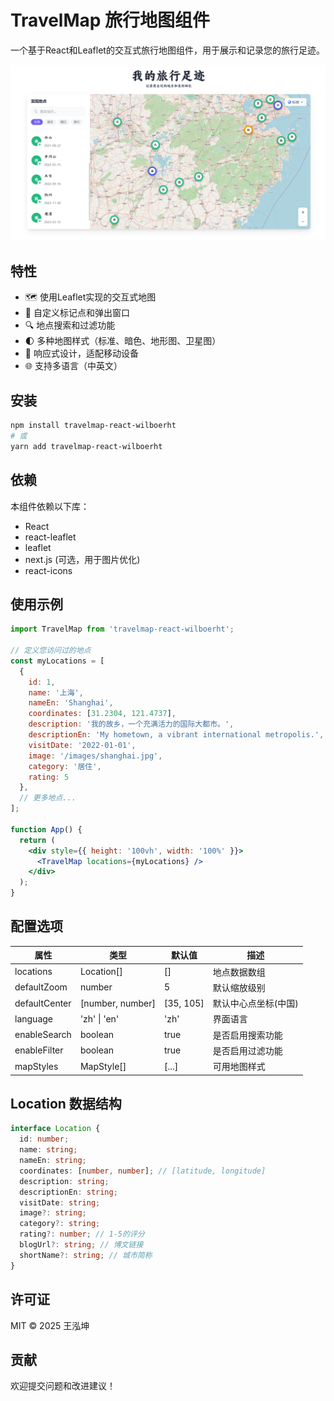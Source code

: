 # TravelMap 旅行地图组件

一个基于React和Leaflet的交互式旅行地图组件，用于展示和记录您的旅行足迹。

![旅行地图组件示例](./example.png)

## 特性

- 🗺️ 使用Leaflet实现的交互式地图
- 📍 自定义标记点和弹出窗口
- 🔍 地点搜索和过滤功能
- 🌓 多种地图样式（标准、暗色、地形图、卫星图）
- 📱 响应式设计，适配移动设备
- 🌐 支持多语言（中英文）

## 安装

```bash
npm install travelmap-react-wilboerht
# 或
yarn add travelmap-react-wilboerht
```

## 依赖

本组件依赖以下库：
- React 
- react-leaflet
- leaflet
- next.js (可选，用于图片优化)
- react-icons

## 使用示例

```jsx
import TravelMap from 'travelmap-react-wilboerht';

// 定义您访问过的地点
const myLocations = [
  {
    id: 1,
    name: '上海',
    nameEn: 'Shanghai',
    coordinates: [31.2304, 121.4737],
    description: '我的故乡，一个充满活力的国际大都市。',
    descriptionEn: 'My hometown, a vibrant international metropolis.',
    visitDate: '2022-01-01',
    image: '/images/shanghai.jpg',
    category: '居住',
    rating: 5
  },
  // 更多地点...
];

function App() {
  return (
    <div style={{ height: '100vh', width: '100%' }}>
      <TravelMap locations={myLocations} />
    </div>
  );
}
```

## 配置选项

| 属性 | 类型 | 默认值 | 描述 |
|------|------|--------|------|
| locations | Location[] | [] | 地点数据数组 |
| defaultZoom | number | 5 | 默认缩放级别 |
| defaultCenter | [number, number] | [35, 105] | 默认中心点坐标(中国) |
| language | 'zh' \| 'en' | 'zh' | 界面语言 |
| enableSearch | boolean | true | 是否启用搜索功能 |
| enableFilter | boolean | true | 是否启用过滤功能 |
| mapStyles | MapStyle[] | [...] | 可用地图样式 |

## Location 数据结构

```typescript
interface Location {
  id: number;
  name: string;
  nameEn: string;
  coordinates: [number, number]; // [latitude, longitude]
  description: string;
  descriptionEn: string;
  visitDate: string;
  image?: string;
  category?: string;
  rating?: number; // 1-5的评分
  blogUrl?: string; // 博文链接
  shortName?: string; // 城市简称
}
```

## 许可证

MIT © 2025 王泓坤

## 贡献

欢迎提交问题和改进建议！ 